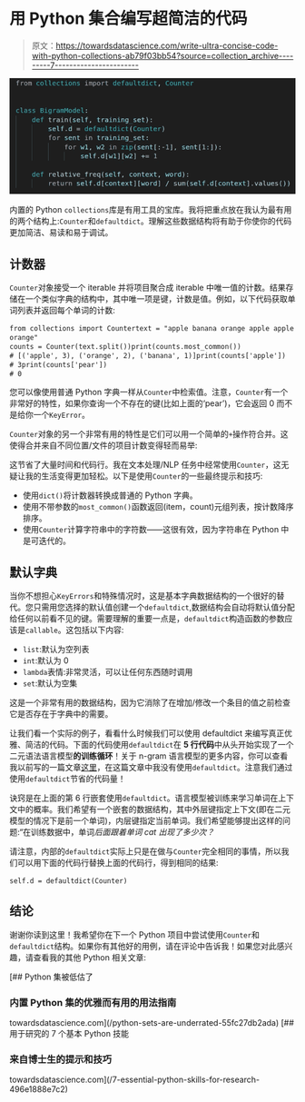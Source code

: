 # 用 Python 集合编写超简洁的代码

> 原文：<https://towardsdatascience.com/write-ultra-concise-code-with-python-collections-ab79f03bb54?source=collection_archive---------7----------------------->

![](img/b5605460a58ea7e9e44d03a5c00d5bb4.png)

内置的 Python `collections`库是有用工具的宝库。我将把重点放在我认为最有用的两个结构上:`Counter`和`defaultdict`。理解这些数据结构将有助于你使你的代码更加简洁、易读和易于调试。

## 计数器

`Counter`对象接受一个 iterable 并将项目聚合成 iterable 中唯一值的计数。结果存储在一个类似字典的结构中，其中唯一项是键，计数是值。例如，以下代码获取单词列表并返回每个单词的计数:

```
from collections import Countertext = "apple banana orange apple apple orange"
counts = Counter(text.split())print(counts.most_common())
# [('apple', 3), ('orange', 2), ('banana', 1)]print(counts['apple'])
# 3print(counts['pear'])
# 0
```

您可以像使用普通 Python 字典一样从`Counter`中检索值。注意，`Counter`有一个非常好的特性，如果你查询一个不存在的键(比如上面的‘pear’)，它会返回 0 而不是给你一个`KeyError`。

`Counter`对象的另一个非常有用的特性是它们可以用一个简单的`+`操作符合并。这使得合并来自不同位置/文件的项目计数变得轻而易举:

这节省了大量时间和代码行。我在文本处理/NLP 任务中经常使用`Counter`，这无疑让我的生活变得更加轻松。以下是使用`Counter`的一些最终提示和技巧:

*   使用`dict()`将计数器转换成普通的 Python 字典。
*   使用不带参数的`most_common()`函数返回(item，count)元组列表，按计数降序排序。
*   使用`Counter`计算字符串中的字符数——这很有效，因为字符串在 Python 中是可迭代的。

## 默认字典

当你不想担心`KeyErrors`和特殊情况时，这是基本字典数据结构的一个很好的替代。您只需用您选择的默认值创建一个`defaultdict`,数据结构会自动将默认值分配给任何以前看不见的键。需要理解的重要一点是，`defaultdict`构造函数的参数应该是`callable`。这包括以下内容:

*   `list`:默认为空列表
*   `int`:默认为 0
*   `lambda`表情:非常灵活，可以让任何东西随时调用
*   `set`:默认为空集

这是一个非常有用的数据结构，因为它消除了在增加/修改一个条目的值之前检查它是否存在于字典中的需要。

让我们看一个实际的例子，看看什么时候我们可以使用 defaultdict 来编写真正优雅、简洁的代码。下面的代码使用`defaultdict`在 **5 行代码**中从头开始实现了一个二元语法语言模型**的训练循环**！关于 n-gram 语言模型的更多内容，你可以查看我以前写的一篇文章[这里](/generate-fake-donald-trump-tweets-using-python-8d83885fd5c6)，在这篇文章中我没有使用`defaultdict`。注意我们通过使用`defaultdict`节省的代码量！

诀窍是在上面的第 6 行嵌套使用`defaultdict`。语言模型被训练来学习单词在上下文中的概率。我们希望有一个嵌套的数据结构，其中外层键指定上下文(即在二元模型的情况下是前一个单词)，内层键指定当前单词。我们希望能够提出这样的问题:“在训练数据中，单词*后面跟着单词 *cat* 出现了多少次？*

请注意，内部的`defaultdict`实际上只是在做与`Counter`完全相同的事情，所以我们可以用下面的代码行替换上面的代码行，得到相同的结果:

```
self.d = defaultdict(Counter)
```

## 结论

谢谢你读到这里！我希望你在下一个 Python 项目中尝试使用`Counter`和`defaultdict`结构。如果你有其他好的用例，请在评论中告诉我！如果您对此感兴趣，请查看我的其他 Python 相关文章:

[](/python-sets-are-underrated-55fc27db2ada) [## Python 集被低估了

### 内置 Python 集的优雅而有用的用法指南

towardsdatascience.com](/python-sets-are-underrated-55fc27db2ada) [](/7-essential-python-skills-for-research-496e1888e7c2) [## 用于研究的 7 个基本 Python 技能

### 来自博士生的提示和技巧

towardsdatascience.com](/7-essential-python-skills-for-research-496e1888e7c2)